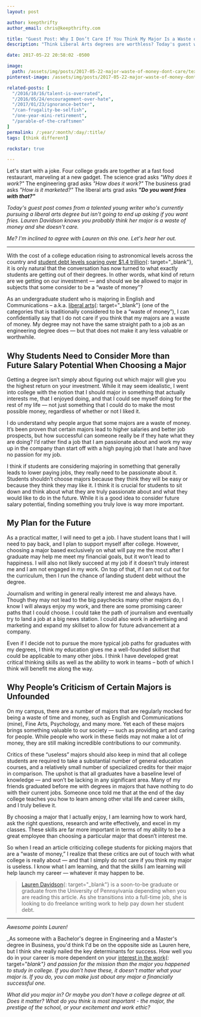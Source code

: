 ```yaml
---
layout: post

author: keepthrifty
author_email: chris@keepthrifty.com

title: "Guest Post: Why I Don’t Care If You Think My Major Is a Waste of Money"
description: "Think Liberal Arts degrees are worthless? Today's guest writer is working on getting one of those degrees and she's got a pretty compelling argument for why it's a great investment for her."

date: 2017-05-22 20:58:02 -0500

image:
  path: /assets/img/posts/2017-05-22-major-waste-of-money-dont-care/textbooks.jpg
pinterest-image: /assets/img/posts/2017-05-22-major-waste-of-money-dont-care/major-waste

related-posts: [
  "/2016/10/16/talent-is-overrated",
  "/2016/05/24/encouragement-over-hate",
  "/2017/01/23/ignorance-better",
  "/can-frugality-be-selfish",
  "/one-year-mini-retirement",
  "/parable-of-the-craftsmen"
]
permalink: /:year/:month/:day/:title/
tags: [think different]

rockstar: true

---
```


Let's start with a joke. Four college grads are together at a fast food restaurant, marveling at a new gadget. The science grad asks _"Why does it work?"_ The engineering grad asks _"How does it work?"_ The business grad asks _"How is it marketed?"_ The liberal arts grad asks ___"Do you want fries with that?"___

_Today's guest post comes from a talented young writer who's currently pursuing a liberal arts degree but isn't going to end up asking if you want fries. Lauren Davidson knows you probably think her major is a waste of money and she doesn't care._

_Me? I'm inclined to agree with Lauren on this one. Let's hear her out._

<hr />

With the cost of a college education rising to astronomical levels across the country and [student debt levels soaring over $1.4 trillion](https://lendedu.com/blog/student-loan-debt-statistics){: target="_blank"}, it is only natural that the conversation has now turned to what exactly students are getting out of their degrees.  In other words, what kind of return are we getting on our investment — and should we be allowed to major in subjects that some consider to be a “waste of money”?

As an undergraduate student who is majoring in English and Communications – a.k.a. [liberal arts](https://www.careerkey.org/choose-a-college-major/what-are-liberal-arts-majors.html#.WR5NYhPyvfZ){: target="_blank"} (one of the categories that is traditionally considered to be a “waste of money”), I can confidentially say that I do not care if you think that my majors are a waste of money.  My degree may not have the same straight path to a job as an engineering degree does — but that does not make it any less valuable or worthwhile.   

## Why Students Need to Consider More than Future Salary Potential When Choosing a Major

Getting a degree isn’t simply about figuring out which major will give you the highest return on your investment.  While it may seem idealistic, I went into college with the notion that I should major in something that actually interests me, that I enjoyed doing, and that I could see myself doing for the rest of my life — not just something that I could do to make the most possible money, regardless of whether or not I liked it.

I do understand why people argue that some majors are a waste of money. It’s been proven that certain majors lead to higher salaries and better job prospects, but how successful can someone really be if they hate what they are doing? I’d rather find a job that I am passionate about and work my way up in the company than start off with a high paying job that I hate and have no passion for my job.

I think if students are considering majoring in something that generally leads to lower paying jobs, they really need to be passionate about it. Students shouldn’t choose majors because they think they will be easy or because they think they may like it. I think it is crucial for students to sit down and think about what they are truly passionate about and what they would like to do in the future. While it is a good idea to consider future salary potential, finding something you truly love is way more important.

## My Plan for the Future

As a practical matter, I will need to get a job.  I have student loans that I will need to pay back, and I plan to support myself after college. However, choosing a major based exclusively on what will pay me the most after I graduate may help me meet my financial goals, but it won’t lead to happiness.  I will also not likely succeed at my job if it doesn’t truly interest me and I am not engaged in my work. On top of that, if I am not cut out for the curriculum, then I run the chance of landing student debt without the degree.

Journalism and writing in general really interest me and always have. Though they may not lead to the big paychecks many other majors do, I know I will always enjoy my work, and there are some promising career paths that I could choose. I could take the path of journalism and eventually try to land a job at a big news station. I could also work in advertising and marketing and expand my skillset to allow for future advancement at a company.

Even if I decide not to pursue the more typical job paths for graduates with my degrees, I think my education gives me a well-founded skillset that could be applicable to many other jobs. I think I have developed great critical thinking skills as well as the ability to work in teams – both of which I think will benefit me along the way.

## Why People’s Criticism of Certain Majors is Unfounded

On my campus, there are a number of majors that are regularly mocked for being a waste of time and money, such as English and Communications (mine), Fine Arts, Psychology, and many more.  Yet each of these majors brings something valuable to our society — such as providing art and caring for people.  While people who work in these fields may not make a lot of money, they are still making incredible contributions to our community.  

Critics of these “useless” majors should also keep in mind that all college students are required to take a substantial number of general education courses, and a relatively small number of specialized credits for their major in comparison.  The upshot is that all graduates have a baseline level of knowledge — and won’t be lacking in any significant area.  Many of my friends graduated before me with degrees in majors that have nothing to do with their current jobs. Someone once told me that at the end of the day college teaches you how to learn among other vital life and career skills, and I truly believe it.

By choosing a major that I actually enjoy, I am learning how to work hard, ask the right questions, research and write effectively, and excel in my classes.  These skills are far more important in terms of my ability to be a great employee than choosing a particular major that doesn’t interest me.

So when I read an article criticizing college students for picking majors that are a “waste of money,” I realize that these critics are out of touch with what college is really about — and that I simply do not care if you think my major is useless.  I know what I am learning, and that the skills I am learning will help launch my career — whatever it may happen to be.  

> [Lauren Davidson](http://laurdavidson.com/){: target="_blank"} is a soon-to-be graduate or graduate from the University of Pennsylvania depending when you are reading this article. As she transitions into a full-time job, she is looking to do freelance writing work to help pay down her student debt.

<hr />

_Awesome points Lauren!_

_As someone with a Bachelor's degree in Engineering and a Master's degree in Business, you'd think I'd be on the opposite side as Lauren here, but I think she really nailed the key determinants for success. How well you do in your career is more dependent on your [interest in the work](https://signalvnoise.com/posts/2922-whatever-interests-you-naturally-is-the-most-important-thing-to-work-on-){: target="_blank"} and passion for the mission than the major you happened to study in college. If you don't have these, it doesn't matter what your major is. If you do, you can make just about any major a financially successful one._



_What did you major in? Or maybe you don't have a college degree at all. Does it matter? What do you think is most important - the major, the prestige of the school, or your excitement and work ethic?_
